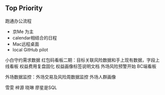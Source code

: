 ## Top Priority

跑通办公流程
- 京Me 为主 
- calendar相结合的日程
- Mac远程桌面
- local GitHub pilot







小白守约需求数据
红包码看板二期：目标关联风险数据和手上现有数据，字段上线看板
权益费用复盘固化
权益画像标签说明文档
外场风险预警开始
BC端看板

外场数据监控：外场交易及风险周数据监控
外场人群画像


雪雯
梓源
晓琳
廖星是SQL